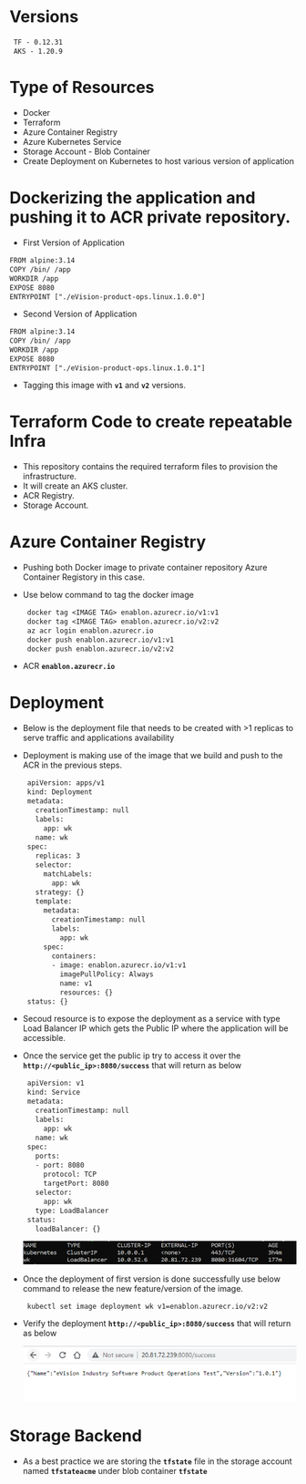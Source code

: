 # Versions

   ```
    TF - 0.12.31
    AKS - 1.20.9
   ```

# Type of Resources

  - Docker
  - Terraform 
  - Azure Container Registry
  - Azure Kubernetes Service
  - Storage Account - Blob Container
  - Create Deployment on Kubernetes to host various version of application

# Dockerizing the application and pushing it to ACR private repository.

  - First Version of Application

   ```
   FROM alpine:3.14
   COPY /bin/ /app
   WORKDIR /app
   EXPOSE 8080
   ENTRYPOINT ["./eVision-product-ops.linux.1.0.0"]
   ```
  
  - Second Version of Application
   
   ```
   FROM alpine:3.14
   COPY /bin/ /app
   WORKDIR /app
   EXPOSE 8080
   ENTRYPOINT ["./eVision-product-ops.linux.1.0.1"]
   ```

   - Tagging this image with **`v1`** and **`v2`** versions.

# Terraform Code to create repeatable Infra

  - This repository contains the required terraform files to provision the infrastructure.
  - It will create an AKS cluster.
  - ACR Registry.
  - Storage Account.


# Azure Container Registry

   - Pushing both Docker image to private container repository Azure Container Registory in this case.
   - Use below command to tag the docker image
     
     ``` 
      docker tag <IMAGE TAG> enablon.azurecr.io/v1:v1
      docker tag <IMAGE TAG> enablon.azurecr.io/v2:v2
      az acr login enablon.azurecr.io
      docker push enablon.azurecr.io/v1:v1
      docker push enablon.azurecr.io/v2:v2
     ```
   - ACR **`enablon.azurecr.io`**

#  Deployment

   - Below is the deployment file that needs to be created with >1 replicas to serve traffic and applications availability
   - Deployment is making use of the image that we build and push to the ACR in the previous steps.

      ```
       apiVersion: apps/v1
       kind: Deployment
       metadata:
         creationTimestamp: null
         labels:
           app: wk
         name: wk
       spec:
         replicas: 3
         selector:
           matchLabels:
             app: wk
         strategy: {}
         template:
           metadata:
             creationTimestamp: null
             labels:
               app: wk
           spec:
             containers:
             - image: enablon.azurecr.io/v1:v1
               imagePullPolicy: Always
               name: v1
               resources: {}
       status: {} 
      ```
    
   - Secoud resource is to expose the deployment as a service with type Load Balancer IP which gets the Public IP where the application will be accessible.
   - Once the service get the public ip try to access it over the **`http://<public_ip>:8080/success`** that will return as below

      ``` 
       apiVersion: v1
       kind: Service
       metadata:
         creationTimestamp: null
         labels:
           app: wk
         name: wk
       spec:
         ports:
         - port: 8080
           protocol: TCP
           targetPort: 8080
         selector:
           app: wk
         type: LoadBalancer
       status:
         loadBalancer: {}
      ```

     ![svc](images/svc.PNG)


   - Once the deployment of first version is done successfully use below command to release the new feature/version of the image.

     ```
      kubectl set image deployment wk v1=enablon.azurecr.io/v2:v2
     ```

   - Verify the deployment **`http://<public_ip>:8080/success`** that will return as below

     ![v2](images/v2.PNG)


# Storage Backend

  - As a best practice we are storing the **`tfstate`** file in the storage account named **`tfstateacme`** under blob container **`tfstate`**
